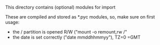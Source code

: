 This directory contains (optional) modules for import

These are compiled and stored as  *.pyc modules, so, make sure on first usage:
 - the / partition is opened R/W ("mount -o remount,rw /"
 - the date is set correctly ("date mmddhhmmyy"), TZ=0 =GMT
